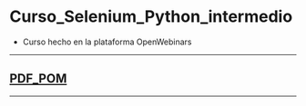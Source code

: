 # Curso_Selenium_Python_intermedio
* Curso hecho en la plataforma OpenWebinars

****************************************************************************************************************
## [PDF_POM](https://github.com/PaulaNuness/Curso_Selenium_Python_intermedio/blob/main/POM.pdf)

****************************************************************************************************************
